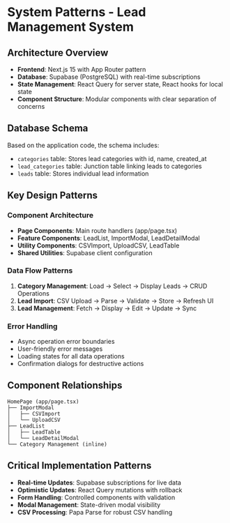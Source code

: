 # System Patterns - Lead Management System

## Architecture Overview
- **Frontend**: Next.js 15 with App Router pattern
- **Database**: Supabase (PostgreSQL) with real-time subscriptions
- **State Management**: React Query for server state, React hooks for local state
- **Component Structure**: Modular components with clear separation of concerns

## Database Schema
Based on the application code, the schema includes:
- `categories` table: Stores lead categories with id, name, created_at
- `lead_categories` table: Junction table linking leads to categories
- `leads` table: Stores individual lead information

## Key Design Patterns

### Component Architecture
- **Page Components**: Main route handlers (app/page.tsx)
- **Feature Components**: LeadList, ImportModal, LeadDetailModal
- **Utility Components**: CSVImport, UploadCSV, LeadTable
- **Shared Utilities**: Supabase client configuration

### Data Flow Patterns
1. **Category Management**: Load → Select → Display Leads → CRUD Operations
2. **Lead Import**: CSV Upload → Parse → Validate → Store → Refresh UI
3. **Lead Management**: Fetch → Display → Edit → Update → Sync

### Error Handling
- Async operation error boundaries
- User-friendly error messages
- Loading states for all data operations
- Confirmation dialogs for destructive actions

## Component Relationships
```
HomePage (app/page.tsx)
├── ImportModal
│   ├── CSVImport
│   └── UploadCSV
├── LeadList
│   ├── LeadTable
│   └── LeadDetailModal
└── Category Management (inline)
```

## Critical Implementation Patterns
- **Real-time Updates**: Supabase subscriptions for live data
- **Optimistic Updates**: React Query mutations with rollback
- **Form Handling**: Controlled components with validation
- **Modal Management**: State-driven modal visibility
- **CSV Processing**: Papa Parse for robust CSV handling
